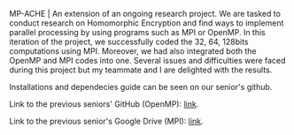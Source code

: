 MP-ACHE | An extension of an ongoing research project. We are tasked to conduct research on Homomorphic Encryption and find ways to implement parallel processing by using programs such as MPI or OpenMP. In this iteration of the project, we successfully coded the 32, 64, 128bits computations using MPI. Moreover, we had also integrated both the OpenMP and MPI codes into one. Several issues and difficulties were faced during this project but my teammate and I are delighted with the results.

Installations and dependecies guide can be seen on our senior's github.

Link to the previous seniors' GitHub (OpenMP): <a href="https://github.com/kennethsoh/IE-ACHE">link</a>.

Link to the previous senior's Google Drive (MPI): <a href="https://drive.google.com/drive/u/1/folders/1iqAVoodlJZNXUzVCGpJPslu6uqvkhILN">link</a>.

